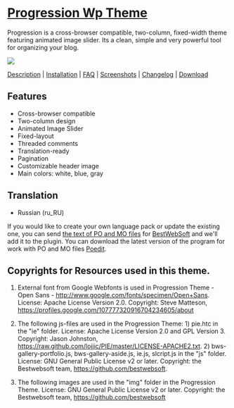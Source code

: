 <a href="http://bestwebsoft.com/theme/progression/" target=_blank>Progression Wp Theme</a>
====================

Progression is a cross-browser compatible, two-column, fixed-width theme featuring animated image slider. Its a clean, simple and very powerful tool for organizing your blog.

<img src="http://bestwebsoft.com/wp-content/uploads/2014/09/xprogression-wp-banner.jpg.pagespeed.ic.dmm41B9PmR.jpg" />

<a href="http://bestwebsoft.com/products/progression/description" target=_blank>Description</a> | 
<a href="http://bestwebsoft.com/products/progression/installation" target=_blank>Installation</a> | 
<a href="http://bestwebsoft.com/products/progression/faq" target=_blank>FAQ</a> | 
<a href="http://bestwebsoft.com/products/progression/screenshots" target=_blank>Screenshots</a> | 
<a href="http://bestwebsoft.com/products/progression/changelog" target=_blank>Changelog</a> | 
<a href="http://bestwebsoft.com/products/progression/download" target=_blank>Download</a>


Features
-----------------------------
* Cross-browser compatible
* Two-column design
* Animated Image Slider
* Fixed-layout
* Threaded comments
* Translation-ready
* Pagination
* Customizable header image
* Main colors: white, blue, gray


Translation
-----------------------------
* Russian (ru_RU)

If you would like to create your own language pack or update the existing one, you can send <a href="http://codex.wordpress.org/Translating_WordPress" target="_blank">the text of PO and MO files</a> for <a href="http://support.bestwebsoft.com" target="_blank">BestWebSoft</a> and we'll add it to the plugin. You can download the latest version of the program for work with PO and MO files  <a href="http://www.poedit.net/download.php" target="_blank">Poedit</a>.


Copyrights for Resources used in this theme.
-----------------------------

1. External font from Google Webfonts is used in Progression Theme - Open Sans - http://www.google.com/fonts/specimen/Open+Sans. License: Apache License Version 2.0. Copyright: Steve Matteson, https://profiles.google.com/107777320916704234605/about

2. The following js-files are used in the Progression Theme: 1) pie.htc in the "ie" folder. License: Apache License Version 2.0 and GPL Version 3. Copyright: Jason Johnston, https://raw.github.com/lojjic/PIE/master/LICENSE-APACHE2.txt. 2) bws-gallery-portfolio.js, bws-gallery-aside.js, ie.js, slcript.js in the "js" folder. License: GNU General Public License v2 or later. Copyright: the Bestwebsoft team, https://github.com/bestwebsoft.

3. The following images are used in the "img" folder in the Progression Theme. License: GNU General Public License v2 or later. Copyright: the Bestwebsoft team, https://github.com/bestwebsoft
